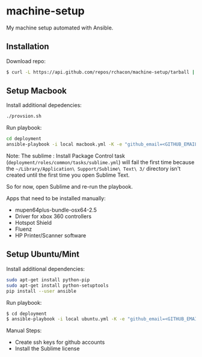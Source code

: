 # machine-setup

My machine setup automated with Ansible.

## Installation

Download repo:
```bash
$ curl -L https://api.github.com/repos/rchacon/machine-setup/tarball | tar xz
```

## Setup Macbook

Install additional depedencies:
```bash
./provsion.sh
```

Run playbook:
```bash
cd deployment
ansible-playbook -i local macbook.yml -K -e "github_email=<GITHUB_EMAIL>"
```

Note: The sublime : Install Package Control task (`deployment/roles/common/tasks/sublime.yml`) will fail the first time because the
`~/Library/Application\ Support/Sublime\ Text\ 3/` directory isn't created until the first time you open Sublime Text.

So for now, open Sublime and re-run the playbook.

Apps that need to be installed manually:

- mupen64plus-bundle-osx64-2.5
- Driver for xbox 360 controllers
- Hotspot Shield
- Fluenz
- HP Printer/Scanner software

## Setup Ubuntu/Mint

Install additional dependencies:
```bash
sudo apt-get install python-pip
sudo apt-get install python-setuptools
pip install --user ansible
```

Run playbook:
```bash
$ cd deployment
$ ansible-playbook -i local ubuntu.yml -K -e "github_email=<GITHUB_EMAIL>"
```

Manual Steps:

- Create ssh keys for github accounts
- Install the Sublime license
